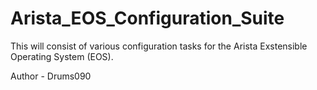 # Arista_EOS_Configuration_Suite

This will consist of various configuration tasks for the Arista Exstensible Operating System (EOS).

Author - Drums090
